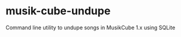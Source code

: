 musik-cube-undupe
=================

Command line utility to undupe songs in MusikCube 1.x using SQLite